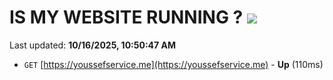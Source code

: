 # IS MY WEBSITE RUNNING ? [![](https://img.shields.io/static/v1?label=Sponsor&message=%E2%9D%A4&logo=GitHub&color=%23fe8e86)](https://github.com/sponsors/Youssef-Lehmam)

Last updated: **10/16/2025, 10:50:47 AM**

- `GET` [https://youssefservice.me](https://youssefservice.me) - **Up** (110ms)
